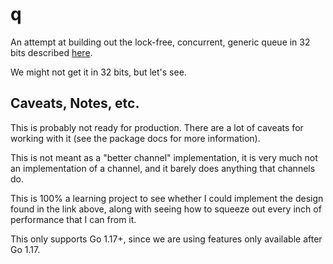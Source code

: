 # q

An attempt at building out the lock-free, concurrent, generic queue in 32 bits described [here](https://nullprogram.com/blog/2022/05/14/).

We might not get it in 32 bits, but let's see.

## Caveats, Notes, etc.

This is probably not ready for production. There are a lot of caveats for working with it (see the package docs for more information).

This is not meant as a "better channel" implementation, it is very much not an implementation of a channel, and it barely does anything that channels do.

This is 100% a learning project to see whether I could implement the design found in the link above, along with seeing how to squeeze out every inch of performance that I can from it.

This only supports Go 1.17+, since we are using features only available after Go 1.17.
